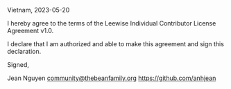 Vietnam, 2023-05-20

I hereby agree to the terms of the Leewise Individual Contributor License
Agreement v1.0.

I declare that I am authorized and able to make this agreement and sign this
declaration.

Signed,

Jean Nguyen community@thebeanfamily.org https://github.com/anhjean